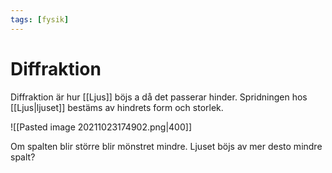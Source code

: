 ```yaml
---
tags: [fysik]
---
```

# Diffraktion
Diffraktion är hur [[Ljus]] böjs a då det passerar hinder. Spridningen hos [[Ljus|ljuset]] bestäms av hindrets form och storlek.

![[Pasted image 20211023174902.png|400]]

Om spalten blir större blir mönstret mindre. Ljuset böjs av mer desto mindre spalt?